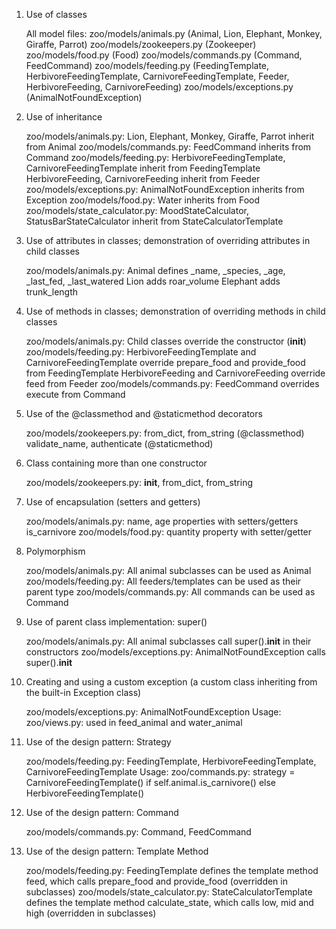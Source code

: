 1. Use of classes

    All model files:
    zoo/models/animals.py (Animal, Lion, Elephant, Monkey, Giraffe, Parrot)
    zoo/models/zookeepers.py (Zookeeper)
    zoo/models/food.py (Food)
    zoo/models/commands.py (Command, FeedCommand)
    zoo/models/feeding.py (FeedingTemplate, HerbivoreFeedingTemplate, CarnivoreFeedingTemplate, Feeder, HerbivoreFeeding, CarnivoreFeeding)
    zoo/models/exceptions.py (AnimalNotFoundException)

2. Use of inheritance

    zoo/models/animals.py:
    Lion, Elephant, Monkey, Giraffe, Parrot inherit from Animal
    zoo/models/commands.py:
    FeedCommand inherits from Command
    zoo/models/feeding.py:
    HerbivoreFeedingTemplate, CarnivoreFeedingTemplate inherit from FeedingTemplate
    HerbivoreFeeding, CarnivoreFeeding inherit from Feeder
    zoo/models/exceptions.py:
    AnimalNotFoundException inherits from Exception
    zoo/models/food.py:
    Water inherits from Food
    zoo/models/state_calculator.py:
    MoodStateCalculator, StatusBarStateCalculator inherit from StateCalculatorTemplate

3. Use of attributes in classes; demonstration of overriding attributes in child classes

    zoo/models/animals.py:
    Animal defines _name, _species, _age, _last_fed, _last_watered
    Lion adds roar_volume
    Elephant adds trunk_length

4. Use of methods in classes; demonstration of overriding methods in child classes

    zoo/models/animals.py:
    Child classes override the constructor (__init__)
    zoo/models/feeding.py:
    HerbivoreFeedingTemplate and CarnivoreFeedingTemplate override prepare_food and provide_food from FeedingTemplate
    HerbivoreFeeding and CarnivoreFeeding override feed from Feeder
    zoo/models/commands.py:
    FeedCommand overrides execute from Command

5. Use of the @classmethod and @staticmethod decorators

    zoo/models/zookeepers.py:
    from_dict, from_string (@classmethod)
    validate_name, authenticate (@staticmethod)

6. Class containing more than one constructor

    zoo/models/zookeepers.py:
    __init__, from_dict, from_string

7. Use of encapsulation (setters and getters)

    zoo/models/animals.py:
    name, age properties with setters/getters
    is_carnivore
    zoo/models/food.py:
    quantity property with setter/getter

8. Polymorphism

    zoo/models/animals.py:
    All animal subclasses can be used as Animal
    zoo/models/feeding.py:
    All feeders/templates can be used as their parent type
    zoo/models/commands.py:
    All commands can be used as Command

9. Use of parent class implementation: super()

    zoo/models/animals.py:
    All animal subclasses call super().__init__ in their constructors
    zoo/models/exceptions.py:
    AnimalNotFoundException calls super().__init__

10. Creating and using a custom exception (a custom class inheriting from the built-in Exception class)

    zoo/models/exceptions.py:
    AnimalNotFoundException
    Usage:
    zoo/views.py: used in feed_animal and water_animal

11. Use of the design pattern: Strategy

    zoo/models/feeding.py:
    FeedingTemplate, HerbivoreFeedingTemplate, CarnivoreFeedingTemplate
    Usage:
    zoo/commands.py:
    strategy = CarnivoreFeedingTemplate() if self.animal.is_carnivore() else HerbivoreFeedingTemplate()

12. Use of the design pattern: Command

    zoo/models/commands.py:
    Command, FeedCommand

13. Use of the design pattern: Template Method

    zoo/models/feeding.py:
    FeedingTemplate defines the template method feed, which calls prepare_food and provide_food (overridden in subclasses)
    zoo/models/state_calculator.py:
    StateCalculatorTemplate defines the template method calculate_state, which calls low, mid and high (overridden in subclasses)
